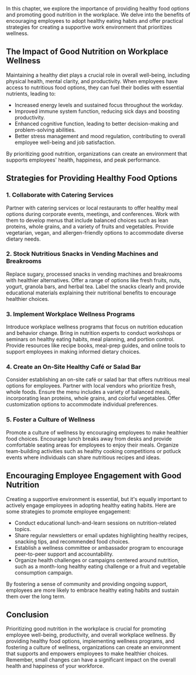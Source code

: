 
In this chapter, we explore the importance of providing healthy food options and promoting good nutrition in the workplace. We delve into the benefits of encouraging employees to adopt healthy eating habits and offer practical strategies for creating a supportive work environment that prioritizes wellness.

**The Impact of Good Nutrition on Workplace Wellness**
------------------------------------------------------

Maintaining a healthy diet plays a crucial role in overall well-being, including physical health, mental clarity, and productivity. When employees have access to nutritious food options, they can fuel their bodies with essential nutrients, leading to:

* Increased energy levels and sustained focus throughout the workday.
* Improved immune system function, reducing sick days and boosting productivity.
* Enhanced cognitive function, leading to better decision-making and problem-solving abilities.
* Better stress management and mood regulation, contributing to overall employee well-being and job satisfaction.

By prioritizing good nutrition, organizations can create an environment that supports employees' health, happiness, and peak performance.

**Strategies for Providing Healthy Food Options**
-------------------------------------------------

### 1. Collaborate with Catering Services

Partner with catering services or local restaurants to offer healthy meal options during corporate events, meetings, and conferences. Work with them to develop menus that include balanced choices such as lean proteins, whole grains, and a variety of fruits and vegetables. Provide vegetarian, vegan, and allergen-friendly options to accommodate diverse dietary needs.

### 2. Stock Nutritious Snacks in Vending Machines and Breakrooms

Replace sugary, processed snacks in vending machines and breakrooms with healthier alternatives. Offer a range of options like fresh fruits, nuts, yogurt, granola bars, and herbal tea. Label the snacks clearly and provide educational materials explaining their nutritional benefits to encourage healthier choices.

### 3. Implement Workplace Wellness Programs

Introduce workplace wellness programs that focus on nutrition education and behavior change. Bring in nutrition experts to conduct workshops or seminars on healthy eating habits, meal planning, and portion control. Provide resources like recipe books, meal-prep guides, and online tools to support employees in making informed dietary choices.

### 4. Create an On-Site Healthy Café or Salad Bar

Consider establishing an on-site café or salad bar that offers nutritious meal options for employees. Partner with local vendors who prioritize fresh, whole foods. Ensure the menu includes a variety of balanced meals, incorporating lean proteins, whole grains, and colorful vegetables. Offer customization options to accommodate individual preferences.

### 5. Foster a Culture of Wellness

Promote a culture of wellness by encouraging employees to make healthier food choices. Encourage lunch breaks away from desks and provide comfortable seating areas for employees to enjoy their meals. Organize team-building activities such as healthy cooking competitions or potluck events where individuals can share nutritious recipes and ideas.

**Encouraging Employee Engagement with Good Nutrition**
-------------------------------------------------------

Creating a supportive environment is essential, but it's equally important to actively engage employees in adopting healthy eating habits. Here are some strategies to promote employee engagement:

* Conduct educational lunch-and-learn sessions on nutrition-related topics.
* Share regular newsletters or email updates highlighting healthy recipes, snacking tips, and recommended food choices.
* Establish a wellness committee or ambassador program to encourage peer-to-peer support and accountability.
* Organize health challenges or campaigns centered around nutrition, such as a month-long healthy eating challenge or a fruit and vegetable consumption campaign.

By fostering a sense of community and providing ongoing support, employees are more likely to embrace healthy eating habits and sustain them over the long term.

**Conclusion**
--------------

Prioritizing good nutrition in the workplace is crucial for promoting employee well-being, productivity, and overall workplace wellness. By providing healthy food options, implementing wellness programs, and fostering a culture of wellness, organizations can create an environment that supports and empowers employees to make healthier choices. Remember, small changes can have a significant impact on the overall health and happiness of your workforce.
